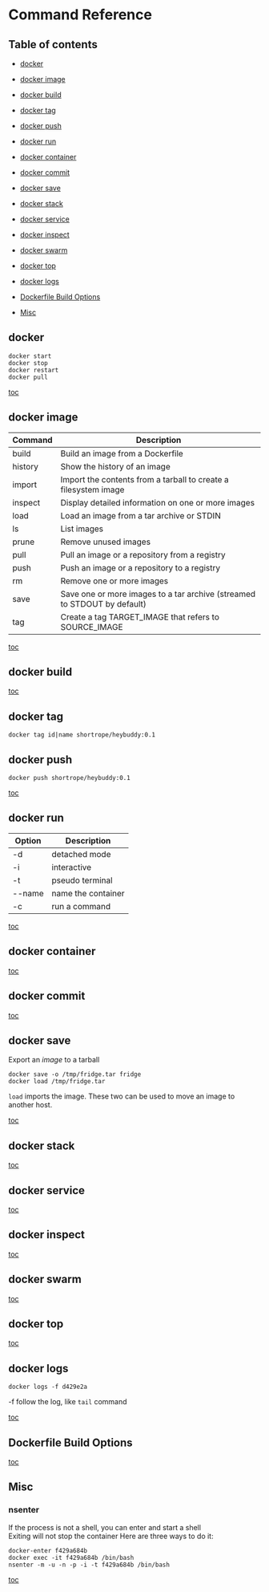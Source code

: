 # Command Reference
## Table of contents
- [docker](#docker)
- [docker image](#docker-image)
- [docker build](#docker-build)
- [docker tag](#docker-tag)
- [docker push](#docker-push)
- [docker run](#docker-run)
- [docker container](#docker-container)
- [docker commit](#docker-commit)
- [docker save](#docker-save)
- [docker stack](#docker-stack)
- [docker service](#docker-service)
- [docker inspect](#docker-inspect)
- [docker swarm](#docker-swarm)
- [docker top](#docker-top)
- [docker logs](#docker-logs)
- [Dockerfile Build Options](Dockerfile-Build-Options)

- [Misc](#Misc)

## docker 
`docker start`  
`docker stop`  
`docker restart`  
`docker pull`  

[toc](#Table-of-contents) 

## docker image
| Command  | Description |
|--------- |-------------|
|  build   | Build an image from a Dockerfile |
|  history | Show the history of an image |
|  import  | Import the contents from a tarball to create a filesystem image |
|  inspect | Display detailed information on one or more images |
|  load    | Load an image from a tar archive or STDIN |
|  ls      | List images |
|  prune   | Remove unused images |
|  pull    | Pull an image or a repository from a registry |
|  push    | Push an image or a repository to a registry |
|  rm      | Remove one or more images |
|  save    | Save one or more images to a tar archive (streamed to STDOUT by default) |
|  tag     | Create a tag TARGET_IMAGE that refers to SOURCE_IMAGE |

[toc](#Table-of-contents) 
 
## docker build

[toc](#Table-of-contents)

## docker tag

    docker tag id|name shortrope/heybuddy:0.1

## docker push

    docker push shortrope/heybuddy:0.1

[toc](#Table-of-contents)

## docker run
|Option|Description
|------|-----------|
| -d | detached mode |
| -i | interactive |
| -t | pseudo terminal |
| --name | name the container |
| -c | run a command |

[toc](#Table-of-contents)

## docker container

[toc](#Table-of-contents)

## docker commit

[toc](#Table-of-contents)

## docker save
Export an _image_ to a tarball

    docker save -o /tmp/fridge.tar fridge
    docker load /tmp/fridge.tar

`load` imports the image.  These two can be used to move an image to another host.

[toc](#Table-of-contents)

## docker stack

[toc](#Table-of-contents)

## docker service

[toc](#Table-of-contents)

## docker inspect

[toc](#Table-of-contents)

## docker swarm

[toc](#Table-of-contents)

## docker top

[toc](#Table-of-contents)

## docker logs

    docker logs -f d429e2a

-f  follow the log, like `tail` command

[toc](#Table-of-contents)

## Dockerfile Build Options

[toc](#Table-of-contents)

## Misc
### nsenter
If the process is not a shell, you can enter and start a shell  
Exiting will not stop the container
Here are three ways to do it:

    docker-enter f429a684b 
    docker exec -it f429a684b /bin/bash
    nsenter -m -u -n -p -i -t f429a684b /bin/bash


[toc](#Table-of-contents)